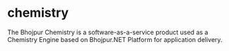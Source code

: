 # chemistry
The Bhojpur Chemistry is a software-as-a-service product used as a Chemistry Engine based on Bhojpur.NET Platform for application delivery.
